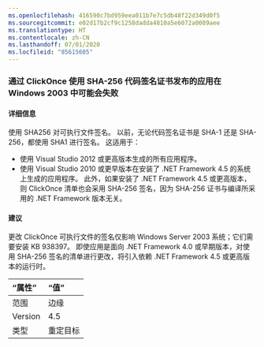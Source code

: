 ```yaml
---
ms.openlocfilehash: 416590c7bd959eea011b7e7c5db48f22d349d0f5
ms.sourcegitcommit: e02d17b2cf9c1258dadda4810a5e6072a0089aee
ms.translationtype: HT
ms.contentlocale: zh-CN
ms.lasthandoff: 07/01/2020
ms.locfileid: "85615605"
---
```

### <a name="apps-published-with-clickonce-that-use-a-sha-256-code-signing-certificate-may-fail-on-windows-2003"></a>通过 ClickOnce 使用 SHA-256 代码签名证书发布的应用在 Windows 2003 中可能会失败

#### <a name="details"></a>详细信息

使用 SHA256 对可执行文件签名。 以前，无论代码签名证书是 SHA-1 还是 SHA-256，都使用 SHA1 进行签名。 这适用于：

- 使用 Visual Studio 2012 或更高版本生成的所有应用程序。
- 使用 Visual Studio 2010 或更早版本在安装了 .NET Framework 4.5 的系统上生成的应用程序。
此外，如果安装了 .NET Framework 4.5 或更高版本，则 ClickOnce 清单也会采用 SHA-256 签名，因为 SHA-256 证书与编译所采用的 .NET Framework 版本无关。

#### <a name="suggestion"></a>建议

更改 ClickOnce 可执行文件的签名仅影响 Windows Server 2003 系统；它们需要安装 KB 938397。 即使应用是面向 .NET Framework 4.0 或早期版本，对使用 SHA-256 签名的清单进行更改，将引入依赖 .NET Framework 4.5 或更高版本的运行时。

| “属性”    | “值”       |
|:--------|:------------|
| 范围   | 边缘        |
| Version | 4.5         |
| 类型    | 重定目标 |
